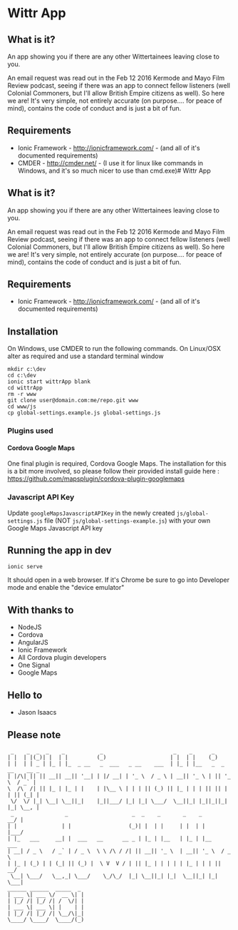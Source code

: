 # Wittr App

## What is it?

An app showing you if there are any other Wittertainees leaving close to you.

An email request was read out in the Feb 12 2016 Kermode and Mayo Film Review podcast, seeing if there was an app to connect fellow listeners (well Colonial Commoners, but I'll allow British Empire citizens as well). So here we are! It's very simple, not entirely accurate (on purpose.... for peace of mind), contains the code of conduct and is just a bit of fun.

## Requirements

 - Ionic Framework - http://ionicframework.com/ - (and all of it's documented requirements)
 - CMDER - http://cmder.net/ - (I use it for linux like commands in Windows, and it's so much nicer to use than cmd.exe)# Wittr App

## What is it?

An app showing you if there are any other Wittertainees leaving close to you.

An email request was read out in the Feb 12 2016 Kermode and Mayo Film Review podcast, seeing if there was an app to connect fellow listeners (well Colonial Commoners, but I'll allow British Empire citizens as well). So here we are! It's very simple, not entirely accurate (on purpose.... for peace of mind), contains the code of conduct and is just a bit of fun.

## Requirements

 - Ionic Framework - http://ionicframework.com/ - (and all of it's documented requirements)

## Installation

On Windows, use CMDER to run the following commands. On Linux/OSX alter as required and use a standard terminal window

```
mkdir c:\dev
cd c:\dev
ionic start wittrApp blank
cd wittrApp
rm -r www
git clone user@domain.com:me/repo.git www
cd www/js
cp global-settings.example.js global-settings.js
```

### Plugins used

#### Cordova Google Maps

One final plugin is required, Cordova Google Maps. The installation for this is a bit more involved, so please follow their provided install guide here : https://github.com/mapsplugin/cordova-plugin-googlemaps

### Javascript API Key

Update `googleMapsJavascriptAPIKey` in the newly created `js/global-settings.js` file (NOT `js/global-settings-example.js`) with your own Google Maps Javascript API key

## Running the app in dev

```
ionic serve
```

It should open in a web browser. If it's Chrome be sure to go into Developer mode and enable the "device emulator"

## With thanks to

 - NodeJS
 - Cordova
 - AngularJS
 - Ionic Framework
 - All Cordova plugin developers
 - One Signal
 - Google Maps

## Hello to

- Jason Isaacs

## Please note


```
 _    _  _  _    _           _                      _    _      _
| |  | |(_)| |  | |         (_)                    | |  | |    (_)
| |  | | _ | |_ | |_  _ __   _  ___   _ __    ___  | |_ | |__   _  _ __    __ _
| |/\| || || __|| __|| '__| | |/ __| | '_ \  / _ \ | __|| '_ \ | || '_ \  / _` |
\  /\  /| || |_ | |_ | |    | |\__ \ | | | || (_) || |_ | | | || || | | || (_| |
 \/  \/ |_| \__| \__||_|    |_||___/ |_| |_| \___/  \__||_| |_||_||_| |_| \__, |
 _                _                    _  _    _       _    _              __/ |
| |              | |                  (_)| |  | |     | |  | |            |___/
| |_   ___     __| |  ___   __      __ _ | |_ | |__   | |_ | |__    ___
| __| / _ \   / _` | / _ \  \ \ /\ / /| || __|| '_ \  | __|| '_ \  / _ \
| |_ | (_) | | (_| || (_) |  \ V  V / | || |_ | | | | | |_ | | | ||  __/
 \__| \___/   \__,_| \___/    \_/\_/  |_| \__||_| |_|  \__||_| |_| \___|
______ ______  _____  _
| ___ \| ___ \/  __ \| |
| |_/ /| |_/ /| /  \/| |
| ___ \| ___ \| |    | |
| |_/ /| |_/ /| \__/\|_|
\____/ \____/  \____/(_)
```
